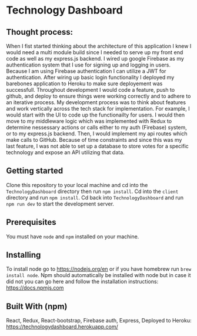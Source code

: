 # Technology Dashboard

## Thought process:
When I fist started thinking about the architecture of this application I knew I would need a multi module build since I needed to serve up my front end code 
as well as my express.js backend. I wired up google Firebase as my authentication system that I use for signing up and logging in users. Because I am using Firebase
authentication I can utilize a JWT for authentication. After wiring up basic login functionality I deployed my barebones application to Heroku to make sure 
deployement was successfull. Throughout development I would code a feature, push to github, and deploy to ensure things were working correctly and to adhere to 
an iterative process. My development process was to think about features and work vertically across the tech stack for implementation. For example, I would start 
with the UI to code up the functionailty for users. I would then move to my middleware logic which was implemented with Redux to determine nessessary actions or 
calls either to my auth (Firebase) system, or to my express.js backend. Then, I would implement my api routes which make calls to GitHub. Because of time constraints
and since this was my last feature, I was not able to set up a database to store votes for a specific technology and expose an API utilizing that data. 

## Getting started
Clone this repository to your local machine and cd into the `TechnologyDashboard` directory then run `npm install`.
Cd into the `client` directory and run `npm install`.
Cd back into `TechnologyDashboard` and run `npm run dev` to start the development server.
## Prerequisites
You must have `node` and `npm` installed on your machine.
## Installing
To install node go to https://nodejs.org/en or if you have homebrew run `brew install node`. Npm should automatically be installed with node but in case it did not you can go here and follow the installation instructions: https://docs.npmjs.com
## Built With (npm)
React, Redux, React-bootstrap, Firebase auth, Express, Deployed to Heroku: https://technologydashboard.herokuapp.com/
